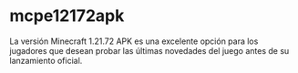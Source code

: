 # mcpe12172apk
La versión Minecraft 1.21.72 APK es una excelente opción para los jugadores que desean probar las últimas novedades del juego antes de su lanzamiento oficial. 

